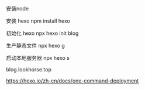 安装node

安装 hexo
npm install  hexo

初始化 hexo
npx hexo  init blog

生产静态文件
npx hexo g

启动本地服务器
npx hexo s


blog.lookhorse.top

https://hexo.io/zh-cn/docs/one-command-deployment